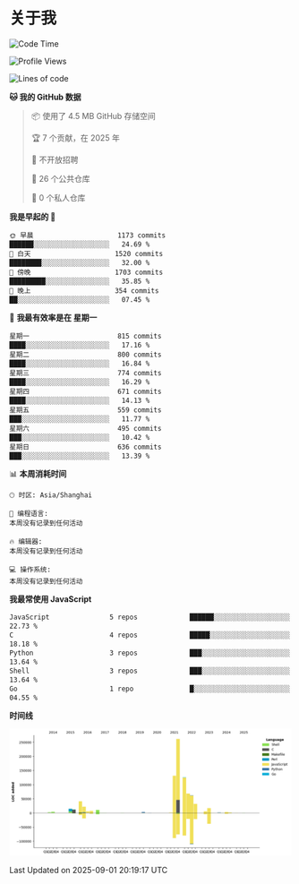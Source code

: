 # 关于我

<!--START_SECTION:waka-->
![Code Time](http://img.shields.io/badge/Code%20Time-935%20hrs%2016%20mins-blue)

![Profile Views](http://img.shields.io/badge/%E4%B8%AA%E4%BA%BA%E8%B5%84%E6%96%99%E8%A7%82%E7%9C%8B%E6%AC%A1%E6%95%B0-1-blue)

![Lines of code](https://img.shields.io/badge/%E4%BB%8E%E3%80%8CHello%20World%E3%80%8D%E8%B5%B7%E6%88%91%E5%B7%B2%E7%BB%8F%E5%86%99%E4%BA%86-832.1%20thousand%20%E8%A1%8C%E4%BB%A3%E7%A0%81-blue)

**🐱 我的 GitHub 数据** 

> 📦  使用了 4.5 MB GitHub 存储空间 
 > 
> 🏆 7 个贡献，在 2025 年
 > 
> 🚫 不开放招聘
 > 
> 📜 26 个公共仓库 
 > 
> 🔑 0 个私人仓库 
 > 
**我是早起的 🐤** 

```text
🌞 早晨                     1173 commits        ██████░░░░░░░░░░░░░░░░░░░   24.69 % 
🌆 白天                     1520 commits        ████████░░░░░░░░░░░░░░░░░   32.00 % 
🌃 傍晚                     1703 commits        █████████░░░░░░░░░░░░░░░░   35.85 % 
🌙 晚上                     354 commits         ██░░░░░░░░░░░░░░░░░░░░░░░   07.45 % 
```
📅 **我最有效率是在 星期一** 

```text
星期一                      815 commits         ████░░░░░░░░░░░░░░░░░░░░░   17.16 % 
星期二                      800 commits         ████░░░░░░░░░░░░░░░░░░░░░   16.84 % 
星期三                      774 commits         ████░░░░░░░░░░░░░░░░░░░░░   16.29 % 
星期四                      671 commits         ████░░░░░░░░░░░░░░░░░░░░░   14.13 % 
星期五                      559 commits         ███░░░░░░░░░░░░░░░░░░░░░░   11.77 % 
星期六                      495 commits         ███░░░░░░░░░░░░░░░░░░░░░░   10.42 % 
星期日                      636 commits         ███░░░░░░░░░░░░░░░░░░░░░░   13.39 % 
```


📊 **本周消耗时间** 

```text
🕑︎ 时区: Asia/Shanghai

💬 编程语言: 
本周没有记录到任何活动

🔥 编辑器: 
本周没有记录到任何活动

💻 操作系统: 
本周没有记录到任何活动
```

**我最常使用 JavaScript** 

```text
JavaScript               5 repos             ██████░░░░░░░░░░░░░░░░░░░   22.73 % 
C                        4 repos             █████░░░░░░░░░░░░░░░░░░░░   18.18 % 
Python                   3 repos             ███░░░░░░░░░░░░░░░░░░░░░░   13.64 % 
Shell                    3 repos             ███░░░░░░░░░░░░░░░░░░░░░░   13.64 % 
Go                       1 repo              █░░░░░░░░░░░░░░░░░░░░░░░░   04.55 % 
```



**时间线**

![Lines of Code chart](https://raw.githubusercontent.com/Arondight/Arondight/master/assets/bar_graph.png)


 Last Updated on 2025-09-01 20:19:17 UTC
<!--END_SECTION:waka-->
